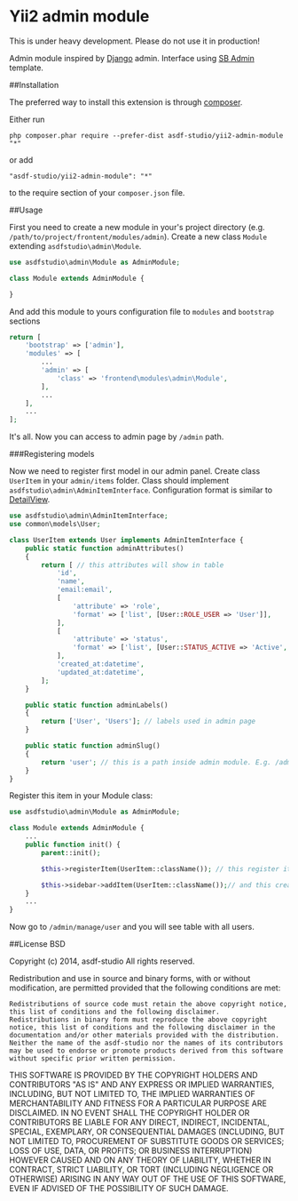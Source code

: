 Yii2 admin module
=================

This is under heavy development. Please do not use it in production!

Admin module inspired by [Django](https://www.djangoproject.com/) admin.
Interface using [SB Admin](http://startbootstrap.com/template-overviews/sb-admin/) template.

##Installation


The preferred way to install this extension is through [composer](http://getcomposer.org/download/).

Either run

```
php composer.phar require --prefer-dist asdf-studio/yii2-admin-module "*"
```

or add

```
"asdf-studio/yii2-admin-module": "*"
```

to the require section of your `composer.json` file.


##Usage

First you need to create a new module in your's project directory (e.g. `/path/to/project/frontent/modules/admin`). Create a new class `Module` extending `asdfstudio\admin\Module`.

```php
use asdfstudio\admin\Module as AdminModule;

class Module extends AdminModule {

}
```

And add this module to yours configuration file to `modules` and `bootstrap` sections

```php
return [
    'bootstrap' => ['admin'],
    'modules' => [
    	...
        'admin' => [
            'class' => 'frontend\modules\admin\Module',
        ],
        ...
    ],
    ...
];
```

It's all. Now you can access to admin page by `/admin` path.


###Registering models 

Now we need to register first model in our admin panel. Create class `UserItem` in your `admin/items` folder.
Class should implement `asdfstudio\admin\AdminItemInterface`.
Configuration format is similar to [DetailView](http://www.yiiframework.com/doc-2.0/guide-data-widgets.html#detailview).

```php
use asdfstudio\admin\AdminItemInterface;
use common\models\User;

class UserItem extends User implements AdminItemInterface {
    public static function adminAttributes()
    {
        return [ // this attributes will show in table
            'id',
            'name',
            'email:email',
            [
                'attribute' => 'role',
                'format' => ['list', [User::ROLE_USER => 'User']],
            ],
            [
                'attribute' => 'status',
                'format' => ['list', [User::STATUS_ACTIVE => 'Active', User::STATUS_DELETED => 'Deleted']],
            ],
            'created_at:datetime',
            'updated_at:datetime',
        ];
    }

    public static function adminLabels()
    {
        return ['User', 'Users']; // labels used in admin page
    }

    public static function adminSlug()
    {
        return 'user'; // this is a path inside admin module. E.g. /admin/manage/user[/<id>[/edit]]
    }
}
```

Register this item in your Module class:

```php
use asdfstudio\admin\Module as AdminModule;

class Module extends AdminModule {
	...
	public function init() {
		parent::init();

		$this->registerItem(UserItem::className()); // this register item in admin module

		$this->sidebar->addItem(UserItem::className());// and this creates link in sidebar
	}
	...
}

```

Now go to `/admin/manage/user` and you will see table with all users.


##License BSD

Copyright (c) 2014, asdf-studio All rights reserved.

Redistribution and use in source and binary forms, with or without modification, are permitted provided that the following conditions are met:

    Redistributions of source code must retain the above copyright notice, this list of conditions and the following disclaimer.
    Redistributions in binary form must reproduce the above copyright notice, this list of conditions and the following disclaimer in the documentation and/or other materials provided with the distribution.
    Neither the name of the asdf-studio nor the names of its contributors may be used to endorse or promote products derived from this software without specific prior written permission.

THIS SOFTWARE IS PROVIDED BY THE COPYRIGHT HOLDERS AND CONTRIBUTORS "AS IS" AND ANY EXPRESS OR IMPLIED WARRANTIES, INCLUDING, BUT NOT LIMITED TO, THE IMPLIED WARRANTIES OF MERCHANTABILITY AND FITNESS FOR A PARTICULAR PURPOSE ARE DISCLAIMED. IN NO EVENT SHALL THE COPYRIGHT HOLDER OR CONTRIBUTORS BE LIABLE FOR ANY DIRECT, INDIRECT, INCIDENTAL, SPECIAL, EXEMPLARY, OR CONSEQUENTIAL DAMAGES (INCLUDING, BUT NOT LIMITED TO, PROCUREMENT OF SUBSTITUTE GOODS OR SERVICES; LOSS OF USE, DATA, OR PROFITS; OR BUSINESS INTERRUPTION) HOWEVER CAUSED AND ON ANY THEORY OF LIABILITY, WHETHER IN CONTRACT, STRICT LIABILITY, OR TORT (INCLUDING NEGLIGENCE OR OTHERWISE) ARISING IN ANY WAY OUT OF THE USE OF THIS SOFTWARE, EVEN IF ADVISED OF THE POSSIBILITY OF SUCH DAMAGE.


